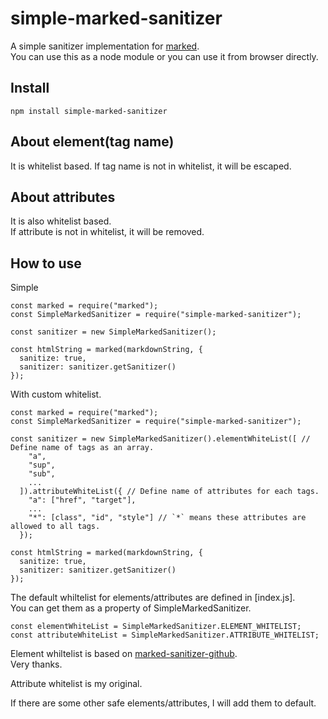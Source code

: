 # simple-marked-sanitizer
A simple sanitizer implementation for [marked](https://github.com/markedjs/marked).  
You can use this as a node module or you can use it from browser directly.

## Install
```
npm install simple-marked-sanitizer
```

## About element(tag name)
It is whitelist based.
If tag name is not in whitelist, it will be escaped.

## About attributes
It is also whitelist based.  
If attribute is not in whitelist, it will be removed.

## How to use

Simple
```
const marked = require("marked");
const SimpleMarkedSanitizer = require("simple-marked-sanitizer");

const sanitizer = new SimpleMarkedSanitizer();

const htmlString = marked(markdownString, {
  sanitize: true,
  sanitizer: sanitizer.getSanitizer()
});
```

With custom whitelist.
```
const marked = require("marked");
const SimpleMarkedSanitizer = require("simple-marked-sanitizer");

const sanitizer = new SimpleMarkedSanitizer().elementWhiteList([ // Define name of tags as an array.
    "a", 
    "sup",
    "sub",
    ...
  ]).attributeWhiteList({ // Define name of attributes for each tags.
    "a": ["href", "target"],
    ...
    "*": [class", "id", "style"] // `*` means these attributes are allowed to all tags.
  });

const htmlString = marked(markdownString, {
  sanitize: true,
  sanitizer: sanitizer.getSanitizer()
});
```

The default whiltelist for elements/attributes are defined in [index.js].  
You can get them as a property of SimpleMarkedSanitizer.

```
const elementWhiteList = SimpleMarkedSanitizer.ELEMENT_WHITELIST;
const attributeWhiteList = SimpleMarkedSanitizer.ATTRIBUTE_WHITELIST;
```

Element whiltelist is based on [marked-sanitizer-github](https://github.com/rhysd/marked-sanitizer-github).  
Very thanks.

Attribute whitelist is my original.

If there are some other safe elements/attributes, I will add them to default.
